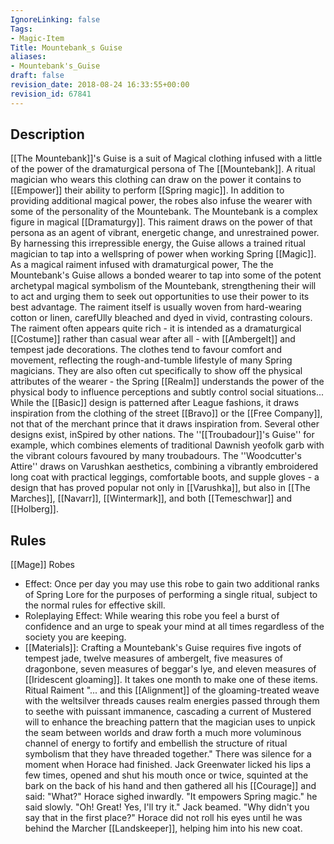 ```yaml
---
IgnoreLinking: false
Tags:
- Magic-Item
Title: Mountebank_s Guise
aliases:
- Mountebank's_Guise
draft: false
revision_date: 2018-08-24 16:33:55+00:00
revision_id: 67841
---
```


## Description
[[The Mountebank]]'s Guise is a suit of Magical clothing infused with a little of the power of the dramaturgical persona of The [[Mountebank]]. A ritual magician who wears this clothing can draw on the power it contains to [[Empower]] their ability to perform [[Spring magic]]. In addition to providing additional magical power, the robes also infuse the wearer with some of the personality of the Mountebank.
The Mountebank is a complex figure in magical [[Dramaturgy]]. This raiment draws on the power of that persona as an agent of vibrant, energetic change, and unrestrained power. By harnessing this irrepressible energy, the Guise allows a trained ritual magician to tap into a wellspring of power when working Spring [[Magic]]. As a magical raiment infused with dramaturgical power, The the Mountebank's Guise allows a bonded wearer to tap into some of the potent archetypal magical symbolism of the Mountebank, strengthening their will to act and urging them to seek out opportunities to use their power to its best advantage.
The raiment itself is usually woven from hard-wearing cotton or linen, carefUlly bleached and dyed in vivid, contrasting colours. The raiment often appears quite rich - it is intended as a dramaturgical [[Costume]] rather than casual wear after all - with [[Ambergelt]] and tempest jade decorations. The clothes tend to favour comfort and movement, reflecting the rough-and-tumble lifestyle of many Spring magicians. They are also often cut specifically to show off the physical attributes of the wearer - the Spring [[Realm]] understands the power of the physical body to influence perceptions and subtly control social situations... 
While the [[Basic]] design is patterned after League fashions, it draws inspiration from the clothing of the street [[Bravo]] or the [[Free Company]], not that of the merchant prince that it draws inspiration from. Several other designs exist, inSpired by other nations. The ''[[Troubadour]]'s Guise'' for example, which combines elements of traditional Dawnish yeofolk garb with the vibrant colours favoured by many troubadours. The ''Woodcutter's Attire'' draws on Varushkan aesthetics, combining a vibrantly embroidered long coat with practical leggings, comfortable boots, and supple gloves - a design that has proved popular not only in [[Varushka]], but also in [[The Marches]], [[Navarr]], [[Wintermark]], and both [[Temeschwar]] and [[Holberg]].
## Rules
[[Mage]] Robes
* Effect: Once per day you may use this robe to gain two additional ranks of Spring Lore for the purposes of performing a single ritual, subject to the normal rules for effective skill.
* Roleplaying Effect: While wearing this robe you feel a burst of confidence and an urge to speak your mind at all times regardless of the society you are keeping.
* [[Materials]]: Crafting a Mountebank's Guise requires five ingots of tempest jade, twelve measures of ambergelt, five measures of dragonbone, seven measures of beggar's lye, and eleven measures of [[Iridescent gloaming]]. It takes one month to make one of these items.
Ritual Raiment
"... and this [[Alignment]] of the gloaming-treated weave with the weltsilver threads causes realm energies passed through them to seethe with puissant immanence, cascading a current of Mustered will to enhance the breaching pattern that the magician uses to unpick the seam between worlds and draw forth a much more voluminous channel of energy to fortify and embellish the structure of ritual symbolism that they have threaded together."
There was silence for a moment when Horace had finished. Jack Greenwater licked his lips a few times, opened and shut his mouth once or twice, squinted at the bark on the back of his hand and then gathered all his [[Courage]] and said:
"What?"
Horace sighed inwardly.
"It empowers Spring magic." he said slowly.
"Oh! Great! Yes, I'll try it." Jack beamed. "Why didn't you say that in the first place?"
Horace did not roll his eyes until he was behind the Marcher [[Landskeeper]], helping him into his new coat.